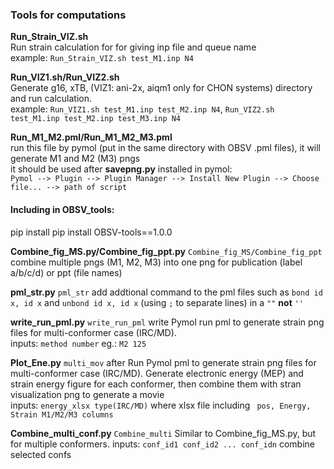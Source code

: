 ### Tools for computations  
**Run_Strain_VIZ.sh**  
Run strain calculation for for giving inp file and queue name  
example: `Run_Strain_VIZ.sh test_M1.inp N4`

**Run_VIZ1.sh/Run_VIZ2.sh**  
Generate g16, xTB, (VIZ1: ani-2x, aiqm1 only for CHON systems) directory and run calculation.   
example: `Run_VIZ1.sh test_M1.inp test_M2.inp N4`, `Run_VIZ2.sh test_M1.inp test_M2.inp test_M3.inp N4`  

**Run_M1_M2.pml/Run_M1_M2_M3.pml**  
run this file by pymol (put in the same directory with OBSV .pml files), it will generate M1 and M2 (M3) pngs   
it should be used after  **savepng.py** installed in pymol:    
`Pymol --> Plugin --> Plugin Manager --> Install New Plugin --> Choose file... --> path of script`


#### Including in OBSV_tools:  
pip install pip install OBSV-tools==1.0.0

**Combine_fig_MS.py/Combine_fig_ppt.py**  `Combine_fig_MS/Combine_fig_ppt`
combine multiple pngs (M1, M2, M3) into one png for publication (label a/b/c/d) or ppt (file names)  

**pml_str.py**  `pml_str`
add addtional command to the pml files such as `bond id x, id x` and `unbond id x, id x` (using `;` to separate lines) in a `""` **not** `''`

**write_run_pml.py**  `write_run_pml`
write Pymol run pml to generate strain png files for multi-conformer case (IRC/MD).   
inputs: `method number` eg.: `M2 125`


**Plot_Ene.py**  `multi_mov`
after Run Pymol pml to generate strain png files for multi-conformer case (IRC/MD). Generate electronic energy (MEP) and strain energy figure for each conformer, then combine them with stran visualization png to generate a movie    
inputs: `energy_xlsx type(IRC/MD)` where xlsx file including ` pos, Energy, Strain M1/M2/M3 columns`

**Combine_multi_conf.py**  `Combine_multi`
Similar to Combine_fig_MS.py, but for multiple conformers.
inputs: `conf_id1 conf_id2 ... conf_idn` combine selected confs
